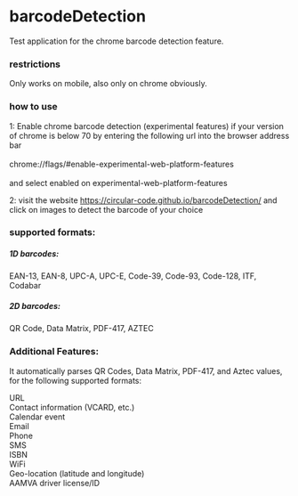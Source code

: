 # barcodeDetection
Test application for the chrome barcode detection feature.

### restrictions
Only works on mobile, also only on chrome obviously.

### how to use
1: Enable chrome barcode detection (experimental features) if your version of chrome is below 70
by entering the following url into the browser address bar<br><br>
chrome://flags/#enable-experimental-web-platform-features<br><br>
and select enabled on experimental-web-platform-features

2: visit the website 
https://circular-code.github.io/barcodeDetection/
and click on images to detect the barcode of your choice

### supported formats:
##### 1D barcodes:
EAN-13, EAN-8, UPC-A, UPC-E, Code-39, Code-93, Code-128, ITF, Codabar

##### 2D barcodes:
QR Code, Data Matrix, PDF-417, AZTEC

### Additional Features:
It automatically parses QR Codes, Data Matrix, PDF-417, and Aztec values, for the following supported formats:

URL <br>
Contact information (VCARD, etc.) <br>
Calendar event <br>
Email <br>
Phone <br>
SMS <br>
ISBN <br>
WiFi <br>
Geo-location (latitude and longitude) <br>
AAMVA driver license/ID <br>

